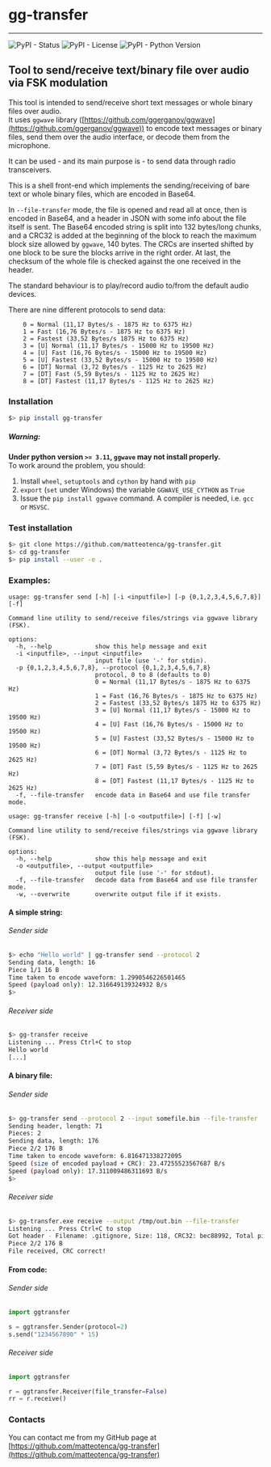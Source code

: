# gg-transfer
---
![PyPI - Status](https://img.shields.io/pypi/status/gg-transfer)
![PyPI - License](https://img.shields.io/pypi/l/gg-transfer?color=blue)
![PyPI - Python Version](https://img.shields.io/pypi/pyversions/gg-transfer)


## Tool to send/receive text/binary file over audio via FSK modulation

This tool is intended to send/receive short text messages or whole binary files over audio.  
It uses `ggwave` library ([https://github.com/ggerganov/ggwave](https://github.com/ggerganov/ggwave)) to encode text messages or binary files, send
them over the audio interface, or decode them from the microphone.

It can be used - and its main purpose is - to send data through radio transceivers.  

This is a shell front-end which implements the sending/receiving of bare text or whole binary files, which are encoded in Base64.

In `--file-transfer` mode, the file is opened and read all at once, then is encoded in Base64, and a header in JSON
with some info about the file itself is sent. The Base64 encoded string is split into 132 bytes/long chunks, and a 
CRC32 is added at the beginning of the block to reach the maximum block size allowed by `ggwave`, 140 bytes.
The CRCs are inserted shifted by one block to be sure the blocks arrive in the right order. At last, the checksum of the whole file
is checked against the one received in the header.

The standard behaviour is to play/record audio to/from the default audio devices.  

There are nine different protocols to send data:
```
    0 = Normal (11,17 Bytes/s - 1875 Hz to 6375 Hz)
    1 = Fast (16,76 Bytes/s - 1875 Hz to 6375 Hz)
    2 = Fastest (33,52 Bytes/s 1875 Hz to 6375 Hz)
    3 = [U] Normal (11,17 Bytes/s - 15000 Hz to 19500 Hz)
    4 = [U] Fast (16,76 Bytes/s - 15000 Hz to 19500 Hz)
    5 = [U] Fastest (33,52 Bytes/s - 15000 Hz to 19500 Hz)
    6 = [DT] Normal (3,72 Bytes/s - 1125 Hz to 2625 Hz)
    7 = [DT] Fast (5,59 Bytes/s - 1125 Hz to 2625 Hz)
    8 = [DT] Fastest (11,17 Bytes/s - 1125 Hz to 2625 Hz)
```

### Installation

```bash
$> pip install gg-transfer
```

##### Warning:
**Under python version `>= 3.11`, `ggwave` may not install properly.**  
To work around the problem, you should:
1. Install `wheel`, `setuptools` and `cython` by hand with `pip`
2. `export` (`set` under Windows) the variable `GGWAVE_USE_CYTHON` as `True`
3. Issue the `pip install ggwave` command. A compiler is needed, i.e. `gcc` or `MSVSC`.


### Test installation

```bash
$> git clone https://github.com/matteotenca/gg-transfer.git
$> cd gg-transfer
$> pip install --user -e .
```


### Examples:

```
usage: gg-transfer send [-h] [-i <inputfile>] [-p {0,1,2,3,4,5,6,7,8}] [-f]

Command line utility to send/receive files/strings via ggwave library (FSK).

options:
  -h, --help            show this help message and exit
  -i <inputfile>, --input <inputfile>
                        input file (use '-' for stdin).
  -p {0,1,2,3,4,5,6,7,8}, --protocol {0,1,2,3,4,5,6,7,8}
                        protocol, 0 to 8 (defaults to 0)
                        0 = Normal (11,17 Bytes/s - 1875 Hz to 6375 Hz)
                        1 = Fast (16,76 Bytes/s - 1875 Hz to 6375 Hz)
                        2 = Fastest (33,52 Bytes/s 1875 Hz to 6375 Hz)
                        3 = [U] Normal (11,17 Bytes/s - 15000 Hz to 19500 Hz)
                        4 = [U] Fast (16,76 Bytes/s - 15000 Hz to 19500 Hz)
                        5 = [U] Fastest (33,52 Bytes/s - 15000 Hz to 19500 Hz)
                        6 = [DT] Normal (3,72 Bytes/s - 1125 Hz to 2625 Hz)
                        7 = [DT] Fast (5,59 Bytes/s - 1125 Hz to 2625 Hz)
                        8 = [DT] Fastest (11,17 Bytes/s - 1125 Hz to 2625 Hz)
  -f, --file-transfer   encode data in Base64 and use file transfer mode.
```

```
usage: gg-transfer receive [-h] [-o <outputfile>] [-f] [-w]

Command line utility to send/receive files/strings via ggwave library (FSK).

options:
  -h, --help            show this help message and exit
  -o <outputfile>, --output <outputfile>
                        output file (use '-' for stdout).
  -f, --file-transfer   decode data from Base64 and use file transfer mode.
  -w, --overwrite       overwrite output file if it exists.
```
#### A simple string:

###### Sender side
```bash
$> echo "Hello world" | gg-transfer send --protocol 2
Sending data, length: 16
Piece 1/1 16 B
Time taken to encode waveform: 1.2990546226501465
Speed (payload only): 12.316649139324932 B/s
$>
```
###### Receiver side
```bash
$> gg-transfer receive
Listening ... Press Ctrl+C to stop
Hello world
[...]
```

#### A binary file:

###### Sender side
```bash
$> gg-transfer send --protocol 2 --input somefile.bin --file-transfer
Sending header, length: 71
Pieces: 2
Sending data, length: 176
Piece 2/2 176 B
Time taken to encode waveform: 6.816471338272095
Speed (size of encoded payload + CRC): 23.47255523567687 B/s
Speed (payload only): 17.311009486311693 B/s
$>
```
###### Receiver side
```bash
$> gg-transfer.exe receive --output /tmp/out.bin --file-transfer
Listening ... Press Ctrl+C to stop
Got header - Filename: .gitignore, Size: 118, CRC32: bec88992, Total pieces: 2
Piece 2/2 176 B
File received, CRC correct!
```

#### From code:

###### Sender side
```python
import ggtransfer

s = ggtransfer.Sender(protocol=2)
s.send("1234567890" * 15)
```

###### Receiver side
```python
import ggtransfer

r = ggtransfer.Receiver(file_transfer=False)
rr = r.receive()
```

### Contacts

You can contact me from my GitHub page at [https://github.com/matteotenca/gg-transfer](https://github.com/matteotenca/gg-transfer)
